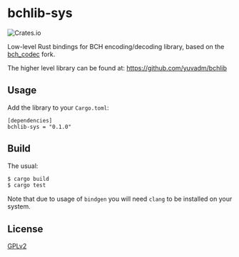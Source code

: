 # bchlib-sys

![Crates.io](https://img.shields.io/crates/v/bchlib-sys.svg)

Low-level Rust bindings for BCH encoding/decoding library, based on the [bch_codec](https://github.com/mborgerding/bch_codec) fork.

The higher level library can be found at: https://github.com/yuvadm/bchlib

## Usage

Add the library to your `Cargo.toml`:

```
[dependencies]
bchlib-sys = "0.1.0"
```

## Build

The usual:

```bash
$ cargo build
$ cargo test
```

Note that due to usage of `bindgen` you will need `clang` to be installed on your system.

## License

[GPLv2](LICENSE.md)
